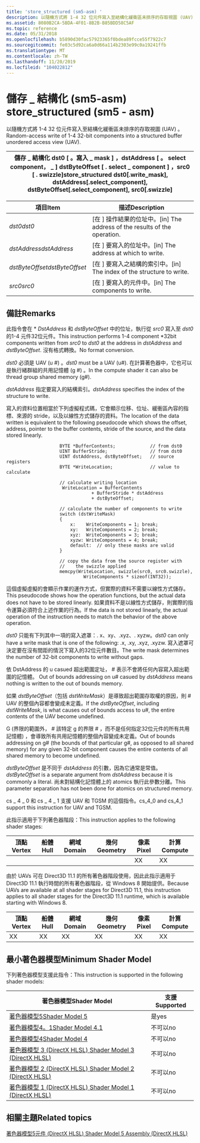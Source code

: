 ```yaml
---
title: 'store_structured (sm5-asm) '
description: 以隨機方式將 1-4 32 位元件寫入至結構化緩衝區未排序的存取視圖 (UAV) 。
ms.assetid: 8080B2CA-5BDA-4F01-8B2B-B85BDD58C5AF
ms.topic: reference
ms.date: 05/31/2018
ms.openlocfilehash: b5890d30fac57923365f0bdea89fcce55f7922c7
ms.sourcegitcommit: fe03c5d92ca6a0d66a114b2303e99c0a19241ffb
ms.translationtype: MT
ms.contentlocale: zh-TW
ms.lasthandoff: 11/20/2019
ms.locfileid: "104022812"
---
```

# <a name="store_structured-sm5---asm"></a><span data-ttu-id="d6cc3-103">儲存 \_ 結構化 (sm5-asm) </span><span class="sxs-lookup"><span data-stu-id="d6cc3-103">store\_structured (sm5 - asm)</span></span>

<span data-ttu-id="d6cc3-104">以隨機方式將 1-4 32 位元件寫入至結構化緩衝區未排序的存取視圖 (UAV) 。</span><span class="sxs-lookup"><span data-stu-id="d6cc3-104">Random-access write of 1-4 32-bit components into a structured buffer unordered access view (UAV).</span></span>



| <span data-ttu-id="d6cc3-105">儲存 \_ 結構化 dst0 \[ 。寫入 \_ mask \] ，dstAddress \[ 。 select component， \_ \] dstByteOffset \[ . select \_ component \] ，src0 \[ . swizzle\]</span><span class="sxs-lookup"><span data-stu-id="d6cc3-105">store\_structured dst0\[.write\_mask\], dstAddress\[.select\_component\], dstByteOffset\[.select\_component\], src0\[.swizzle\]</span></span> |
|---------------------------------------------------------------------------------------------------------------------------------|



 



| <span data-ttu-id="d6cc3-106">項目</span><span class="sxs-lookup"><span data-stu-id="d6cc3-106">Item</span></span>                                                                                                                       | <span data-ttu-id="d6cc3-107">描述</span><span class="sxs-lookup"><span data-stu-id="d6cc3-107">Description</span></span>                                                    |
|----------------------------------------------------------------------------------------------------------------------------|----------------------------------------------------------------|
| <span data-ttu-id="d6cc3-108"><span id="dst0"></span><span id="DST0"></span>*dst0*</span><span class="sxs-lookup"><span data-stu-id="d6cc3-108"><span id="dst0"></span><span id="DST0"></span>*dst0*</span></span><br/>                                                            | <span data-ttu-id="d6cc3-109">\[在 \] 操作結果的位址中。</span><span class="sxs-lookup"><span data-stu-id="d6cc3-109">\[in\] The address of the results of the operation.</span></span><br/> |
| <span data-ttu-id="d6cc3-110"><span id="dstAddress"></span><span id="dstaddress"></span><span id="DSTADDRESS"></span>*dstAddress*</span><span class="sxs-lookup"><span data-stu-id="d6cc3-110"><span id="dstAddress"></span><span id="dstaddress"></span><span id="DSTADDRESS"></span>*dstAddress*</span></span><br/>             | <span data-ttu-id="d6cc3-111">\[在 \] 要寫入的位址中。</span><span class="sxs-lookup"><span data-stu-id="d6cc3-111">\[in\] The address at which to write.</span></span><br/>               |
| <span data-ttu-id="d6cc3-112"><span id="dstByteOffset"></span><span id="dstbyteoffset"></span><span id="DSTBYTEOFFSET"></span>*dstByteOffset*</span><span class="sxs-lookup"><span data-stu-id="d6cc3-112"><span id="dstByteOffset"></span><span id="dstbyteoffset"></span><span id="DSTBYTEOFFSET"></span>*dstByteOffset*</span></span><br/> | <span data-ttu-id="d6cc3-113">\[在 \] 要寫入之結構的索引中。</span><span class="sxs-lookup"><span data-stu-id="d6cc3-113">\[in\] The index of the structure to write.</span></span><br/>         |
| <span data-ttu-id="d6cc3-114"><span id="src0"></span><span id="SRC0"></span>*src0*</span><span class="sxs-lookup"><span data-stu-id="d6cc3-114"><span id="src0"></span><span id="SRC0"></span>*src0*</span></span><br/>                                                            | <span data-ttu-id="d6cc3-115">\[在 \] 要寫入的元件中。</span><span class="sxs-lookup"><span data-stu-id="d6cc3-115">\[in\] The components to write.</span></span><br/>                     |



 

## <a name="remarks"></a><span data-ttu-id="d6cc3-116">備註</span><span class="sxs-lookup"><span data-stu-id="d6cc3-116">Remarks</span></span>

<span data-ttu-id="d6cc3-117">此指令會在 \* *DstAddress* 和 *dstByteOffset* 中的位址，執行從 *src0* 寫入至 *dst0* 的1-4 元件32位元件。</span><span class="sxs-lookup"><span data-stu-id="d6cc3-117">This instruction performs 1-4 component \*32bit components written from *src0* to *dst0* at the address in *dstAddress* and *dstByteOffset*.</span></span> <span data-ttu-id="d6cc3-118">沒有格式轉換。</span><span class="sxs-lookup"><span data-stu-id="d6cc3-118">No format conversion.</span></span>

<span data-ttu-id="d6cc3-119">*dst0* 必須是 UAV (u \#) 。</span><span class="sxs-lookup"><span data-stu-id="d6cc3-119">*dst0* must be a UAV (u\#).</span></span> <span data-ttu-id="d6cc3-120">在計算著色器中，它也可以是執行緒群組的共用記憶體 (g \#) 。</span><span class="sxs-lookup"><span data-stu-id="d6cc3-120">In the compute shader it can also be thread group shared memory (g\#).</span></span>

<span data-ttu-id="d6cc3-121">*dstAddress* 指定要寫入的結構索引。</span><span class="sxs-lookup"><span data-stu-id="d6cc3-121">*dstAddress* specifies the index of the structure to write.</span></span>

<span data-ttu-id="d6cc3-122">寫入的資料位置相當於下列虛擬程式碼，它會顯示位移、位址、緩衝區內容的指標、來源的 stride，以及以線性方式儲存的資料。</span><span class="sxs-lookup"><span data-stu-id="d6cc3-122">The location of the data written is equivalent to the following pseudocode which shows the offset, address, pointer to the buffer contents, stride of the source, and the data stored linearly.</span></span>

``` syntax
                    BYTE *BufferContents;             // from dst0
                    UINT BufferStride;                // from dst0
                    UINT dstAddress, dstByteOffset;   // source registers
                    BYTE *WriteLocation;              // value to calculate

                    // calculate writing location
                     WriteLocation = BufferContents 
                                + BufferStride * dstAddress 
                                + dstByteOffset;

                    // calculate the number of components to write
                    switch (dstWriteMask)
                    {
                        x:    WriteComponents = 1; break;
                        xy:   WriteComponents = 2; break;
                        xyz:  WriteComponents = 3; break;
                        xyzw: WriteComponents = 4; break;
                        default:  // only these masks are valid                              
                    }

                    // copy the data from the source register with
                    //    the swizzle applied
                    memcpy(WriteLocation, swizzle(src0, src0.swizzle), 
                             WriteComponents * sizeof(INT32));
```

<span data-ttu-id="d6cc3-123">這個虛擬虛擬的會顯示作業的運作方式，但實際的資料不需要以線性方式儲存。</span><span class="sxs-lookup"><span data-stu-id="d6cc3-123">This pseudocode shows how the operation functions, but the actual data does not have to be stored linearly.</span></span> <span data-ttu-id="d6cc3-124">如果資料不是以線性方式儲存，則實際的指令運算必須符合上述作業的行為。</span><span class="sxs-lookup"><span data-stu-id="d6cc3-124">If the data is not stored linearly, the actual operation of the instruction needs to match the behavior of the above operation.</span></span>

<span data-ttu-id="d6cc3-125">*dst0* 只能有下列其中一項的寫入遮罩：. x、xy、.xyz、. xyzw。</span><span class="sxs-lookup"><span data-stu-id="d6cc3-125">*dst0* can only have a write mask that is one of the following: .x, .xy, .xyz, .xyzw.</span></span> <span data-ttu-id="d6cc3-126">寫入遮罩可決定要在沒有間距的情況下寫入的32位元件數目。</span><span class="sxs-lookup"><span data-stu-id="d6cc3-126">The write mask determines the number of 32-bit components to write without gaps.</span></span>

<span data-ttu-id="d6cc3-127">依 DstAddress 的 u casued 超出範圍定址， \# 表示不會將任何內容寫入超出範圍的記憶體。 </span><span class="sxs-lookup"><span data-stu-id="d6cc3-127">Out of bounds addressing on u\# casued by *dstAddress* means nothing is written to the out of bounds memory.</span></span>

<span data-ttu-id="d6cc3-128">如果 *dstByteOffset*（包括 *dstWriteMask*）是導致超出範圍存取權的原因，則 \# UAV 的整個內容都會變成未定義。</span><span class="sxs-lookup"><span data-stu-id="d6cc3-128">If the *dstByteOffset*, including *dstWriteMask*, is what causes out of bounds access to u\#, the entire contents of the UAV become undefined.</span></span>

<span data-ttu-id="d6cc3-129">G (界限的範圍外， \# 該特定 g 的界限 \# ，而不是任何指定32位元件的所有共用記憶體) ，會導致所有共用記憶體的整個內容變成未定義。</span><span class="sxs-lookup"><span data-stu-id="d6cc3-129">Out of bounds addressing on g\# (the bounds of that particular g\#, as opposed to all shared memory) for any given 32-bit component causes the entire contents of all shared memory to become undefined.</span></span>

<span data-ttu-id="d6cc3-130">*dstByteOffset* 是不同于 *dstAddress* 的引數，因為它通常是常值。</span><span class="sxs-lookup"><span data-stu-id="d6cc3-130">*dstByteOffset* is a separate argument from *dstAddress* because it is commonly a literal.</span></span> <span data-ttu-id="d6cc3-131">尚未對結構化記憶體上的 atomics 執行此參數分離。</span><span class="sxs-lookup"><span data-stu-id="d6cc3-131">This parameter separation has not been done for atomics on structured memory.</span></span>

<span data-ttu-id="d6cc3-132">cs \_ 4 \_ 0 和 cs \_ 4 \_ 1 支援 UAV 和 TGSM 的這個指令。</span><span class="sxs-lookup"><span data-stu-id="d6cc3-132">cs\_4\_0 and cs\_4\_1 support this instruction for UAV and TGSM.</span></span>

<span data-ttu-id="d6cc3-133">此指示適用于下列著色器階段：</span><span class="sxs-lookup"><span data-stu-id="d6cc3-133">This instruction applies to the following shader stages:</span></span>



| <span data-ttu-id="d6cc3-134">頂點</span><span class="sxs-lookup"><span data-stu-id="d6cc3-134">Vertex</span></span> | <span data-ttu-id="d6cc3-135">船體</span><span class="sxs-lookup"><span data-stu-id="d6cc3-135">Hull</span></span> | <span data-ttu-id="d6cc3-136">網域</span><span class="sxs-lookup"><span data-stu-id="d6cc3-136">Domain</span></span> | <span data-ttu-id="d6cc3-137">幾何</span><span class="sxs-lookup"><span data-stu-id="d6cc3-137">Geometry</span></span> | <span data-ttu-id="d6cc3-138">像素</span><span class="sxs-lookup"><span data-stu-id="d6cc3-138">Pixel</span></span> | <span data-ttu-id="d6cc3-139">計算</span><span class="sxs-lookup"><span data-stu-id="d6cc3-139">Compute</span></span> |
|--------|------|--------|----------|-------|---------|
|        |      |        |          | <span data-ttu-id="d6cc3-140">X</span><span class="sxs-lookup"><span data-stu-id="d6cc3-140">X</span></span>     | <span data-ttu-id="d6cc3-141">X</span><span class="sxs-lookup"><span data-stu-id="d6cc3-141">X</span></span>       |



 

<span data-ttu-id="d6cc3-142">由於 UAVs 可在 Direct3D 11.1 的所有著色器階段使用，因此此指示適用于 Direct3D 11.1 執行時間的所有著色器階段，從 Windows 8 開始提供。</span><span class="sxs-lookup"><span data-stu-id="d6cc3-142">Because UAVs are available at all shader stages for Direct3D 11.1, this instruction applies to all shader stages for the Direct3D 11.1 runtime, which is available starting with Windows 8.</span></span>



| <span data-ttu-id="d6cc3-143">頂點</span><span class="sxs-lookup"><span data-stu-id="d6cc3-143">Vertex</span></span> | <span data-ttu-id="d6cc3-144">船體</span><span class="sxs-lookup"><span data-stu-id="d6cc3-144">Hull</span></span> | <span data-ttu-id="d6cc3-145">網域</span><span class="sxs-lookup"><span data-stu-id="d6cc3-145">Domain</span></span> | <span data-ttu-id="d6cc3-146">幾何</span><span class="sxs-lookup"><span data-stu-id="d6cc3-146">Geometry</span></span> | <span data-ttu-id="d6cc3-147">像素</span><span class="sxs-lookup"><span data-stu-id="d6cc3-147">Pixel</span></span> | <span data-ttu-id="d6cc3-148">計算</span><span class="sxs-lookup"><span data-stu-id="d6cc3-148">Compute</span></span> |
|--------|------|--------|----------|-------|---------|
| <span data-ttu-id="d6cc3-149">X</span><span class="sxs-lookup"><span data-stu-id="d6cc3-149">X</span></span>      | <span data-ttu-id="d6cc3-150">X</span><span class="sxs-lookup"><span data-stu-id="d6cc3-150">X</span></span>    | <span data-ttu-id="d6cc3-151">X</span><span class="sxs-lookup"><span data-stu-id="d6cc3-151">X</span></span>      | <span data-ttu-id="d6cc3-152">X</span><span class="sxs-lookup"><span data-stu-id="d6cc3-152">X</span></span>        | <span data-ttu-id="d6cc3-153">X</span><span class="sxs-lookup"><span data-stu-id="d6cc3-153">X</span></span>     | <span data-ttu-id="d6cc3-154">X</span><span class="sxs-lookup"><span data-stu-id="d6cc3-154">X</span></span>       |



 

## <a name="minimum-shader-model"></a><span data-ttu-id="d6cc3-155">最小著色器模型</span><span class="sxs-lookup"><span data-stu-id="d6cc3-155">Minimum Shader Model</span></span>

<span data-ttu-id="d6cc3-156">下列著色器模型支援此指令：</span><span class="sxs-lookup"><span data-stu-id="d6cc3-156">This instruction is supported in the following shader models:</span></span>



| <span data-ttu-id="d6cc3-157">著色器模型</span><span class="sxs-lookup"><span data-stu-id="d6cc3-157">Shader Model</span></span>                                              | <span data-ttu-id="d6cc3-158">支援</span><span class="sxs-lookup"><span data-stu-id="d6cc3-158">Supported</span></span> |
|-----------------------------------------------------------|-----------|
| [<span data-ttu-id="d6cc3-159">著色器模型5</span><span class="sxs-lookup"><span data-stu-id="d6cc3-159">Shader Model 5</span></span>](d3d11-graphics-reference-sm5.md)        | <span data-ttu-id="d6cc3-160">是</span><span class="sxs-lookup"><span data-stu-id="d6cc3-160">yes</span></span>       |
| [<span data-ttu-id="d6cc3-161">著色器模型4。1</span><span class="sxs-lookup"><span data-stu-id="d6cc3-161">Shader Model 4.1</span></span>](dx-graphics-hlsl-sm4.md)              | <span data-ttu-id="d6cc3-162">不可以</span><span class="sxs-lookup"><span data-stu-id="d6cc3-162">no</span></span>        |
| [<span data-ttu-id="d6cc3-163">著色器模型4</span><span class="sxs-lookup"><span data-stu-id="d6cc3-163">Shader Model 4</span></span>](dx-graphics-hlsl-sm4.md)                | <span data-ttu-id="d6cc3-164">不可以</span><span class="sxs-lookup"><span data-stu-id="d6cc3-164">no</span></span>        |
| [<span data-ttu-id="d6cc3-165">著色器模型 3 (DirectX HLSL) </span><span class="sxs-lookup"><span data-stu-id="d6cc3-165">Shader Model 3 (DirectX HLSL)</span></span>](dx-graphics-hlsl-sm3.md) | <span data-ttu-id="d6cc3-166">不可以</span><span class="sxs-lookup"><span data-stu-id="d6cc3-166">no</span></span>        |
| [<span data-ttu-id="d6cc3-167">著色器模型 2 (DirectX HLSL) </span><span class="sxs-lookup"><span data-stu-id="d6cc3-167">Shader Model 2 (DirectX HLSL)</span></span>](dx-graphics-hlsl-sm2.md) | <span data-ttu-id="d6cc3-168">不可以</span><span class="sxs-lookup"><span data-stu-id="d6cc3-168">no</span></span>        |
| [<span data-ttu-id="d6cc3-169">著色器模型 1 (DirectX HLSL) </span><span class="sxs-lookup"><span data-stu-id="d6cc3-169">Shader Model 1 (DirectX HLSL)</span></span>](dx-graphics-hlsl-sm1.md) | <span data-ttu-id="d6cc3-170">不可以</span><span class="sxs-lookup"><span data-stu-id="d6cc3-170">no</span></span>        |



 

## <a name="related-topics"></a><span data-ttu-id="d6cc3-171">相關主題</span><span class="sxs-lookup"><span data-stu-id="d6cc3-171">Related topics</span></span>

<dl> <dt>

[<span data-ttu-id="d6cc3-172">著色器模型5元件 (DirectX HLSL) </span><span class="sxs-lookup"><span data-stu-id="d6cc3-172">Shader Model 5 Assembly (DirectX HLSL)</span></span>](shader-model-5-assembly--directx-hlsl-.md)
</dt> </dl>

 

 





